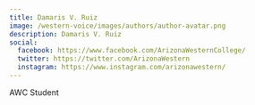 ```yaml
---
title: Damaris V. Ruiz
image: /western-voice/images/authors/author-avatar.png
description: Damaris V. Ruiz
social:
  facebook: https://www.facebook.com/ArizonaWesternCollege/
  twitter: https://twitter.com/ArizonaWestern
  instagram: https://www.instagram.com/arizonawestern/
---
```


AWC Student